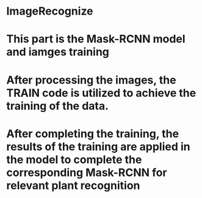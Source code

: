 # ImageRecognize
# This part is the Mask-RCNN model and iamges training
# After processing the images, the TRAIN code is utilized to achieve the training of the data.

# After completing the training, the results of the training are applied in the model to complete the corresponding Mask-RCNN for relevant plant recognition
